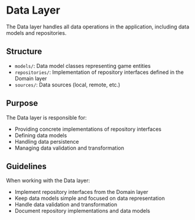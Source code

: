 # Data Layer

The Data layer handles all data operations in the application, including data models and repositories.

## Structure

- `models/`: Data model classes representing game entities
- `repositories/`: Implementation of repository interfaces defined in the Domain layer
- `sources/`: Data sources (local, remote, etc.)

## Purpose

The Data layer is responsible for:
- Providing concrete implementations of repository interfaces
- Defining data models
- Handling data persistence
- Managing data validation and transformation

## Guidelines

When working with the Data layer:
- Implement repository interfaces from the Domain layer
- Keep data models simple and focused on data representation
- Handle data validation and transformation
- Document repository implementations and data models